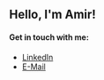 ## Hello, I'm Amir!

#### Get in touch with me:
- [LinkedIn](https://www.linkedin.com/in/amir-sorayaei/)
- [E-Mail](mailto:amirsorayaeii@gmail.com)

<!--
**amirsorayaei/amirsorayaei** is a ✨ _special_ ✨ repository because its `README.md` (this file) appears on your GitHub profile.

Here are some ideas to get you started:

- 🔭 I’m currently working on a ...
- 🌱 I’m currently learning ...
- 👯 I’m looking to collaborate on ...
- 🤔 I’m looking for help with ...
- 💬 Ask me about ...
- 📫 How to reach me: ...
- 😄 Pronouns: ...
- ⚡ Fun fact: ...
-->
